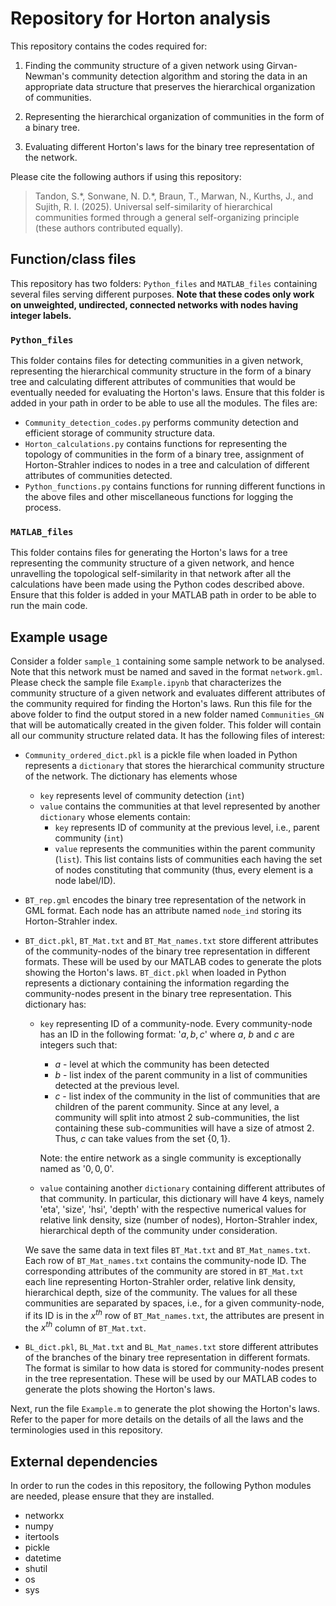 # Repository for Horton analysis

This repository contains the codes required for:
1. Finding the community structure of a given network using Girvan-Newman's community detection algorithm and storing the data in an appropriate data structure that preserves the hierarchical organization of communities.

1. Representing the hierarchical organization of communities in the form of a binary tree.

1. Evaluating different Horton's laws for the binary tree representation of the network.

Please cite the following authors if using this repository:

>Tandon, S.\*, Sonwane, N. D.\*, Braun, T., Marwan, N., Kurths, J., and Sujith, R. I. (2025). Universal self-similarity of hierarchical
communities formed through a general self-organizing principle (these authors contributed equally).

## Function/class files

This repository has two folders: `Python_files` and `MATLAB_files` containing several files serving different purposes. **Note that these codes only work on unweighted, undirected, connected networks with nodes having integer labels.**

### `Python_files`

This folder contains files for detecting communities in a given network, representing the hierarchical community structure in the form of a binary tree and calculating different attributes of communities that would be eventually needed for evaluating the Horton's laws. Ensure that this folder is added in your path in order to be able to use all the modules. The files are:

* `Community_detection_codes.py` performs community detection and efficient storage of community structure data. 
* `Horton_calculations.py` contains functions for representing the topology of communities in the form of a binary tree, assignment of Horton-Strahler indices to nodes in a tree and calculation of different attributes of communities detected.
* `Python_functions.py` contains functions for running different functions in the above files and other miscellaneous functions for logging the process.

### `MATLAB_files`

This folder contains files for generating the Horton's laws for a tree representing the community structure of a given network, and hence unravelling the topological self-similarity in that network after all the calculations have been made using the Python codes described above. Ensure that this folder is added in your MATLAB path in order to be able to run the main code.


## Example usage

Consider a folder `sample_1` containing some sample network to be analysed. Note that this network must be named and saved in the format `network.gml`. Please check the sample file `Example.ipynb` that characterizes the community structure of a given network and evaluates different attributes of the community required for finding the Horton's laws. Run this file for the above folder to find the output stored in a new folder named `Communities_GN` that will be automatically created in the given folder. This folder will contain all our community structure related data. It has the following files of interest:

* `Community_ordered_dict.pkl` is a pickle file when loaded in Python represents a `dictionary` that stores the hierarchical community structure of the network. The dictionary has elements whose
    * `key` represents level of community detection (`int`)
    * `value` contains the communities at that level represented by another `dictionary` whose elements contain:
        * `key` represents ID of community at the previous level, i.e., parent community (`int`)
        * `value` represents the communities within the parent community (`list`). This list contains lists of communities each having the set of nodes constituting that community (thus, every element is a node label/ID).
* `BT_rep.gml` encodes the binary tree representation of the network in GML format. Each node has an attribute named `node_ind` storing its Horton-Strahler index.
* `BT_dict.pkl`, `BT_Mat.txt` and `BT_Mat_names.txt` store different attributes of the community-nodes of the binary tree representation in different formats. These will be used by our MATLAB codes to generate the plots showing the Horton's laws. `BT_dict.pkl` when loaded in Python represents a dictionary containing the information regarding the community-nodes present in the binary tree representation. This dictionary has:
    * `key` representing ID of a community-node. Every community-node has an ID in the following format:
    '$a,b,c$' where $a$, $b$ and $c$ are integers such that:
        * $a$ - level at which the community has been detected
        * $b$ - list index of the parent community in a list of communities detected at the previous level.
        * $c$ - list index of the community in the list of communities that are children of the parent community. Since at any level, a community will split into atmost 2 sub-communities, the list containing these sub-communities will have a size of atmost 2. Thus, $c$ can take values from the set $\{0,1\}$.
    
        Note: the entire network as a single community is exceptionally named as '$0,0,0$'.
    * `value` containing another `dictionary` containing different attributes of that community. In particular, this dictionary will have 4 keys, namely 'eta', 'size', 'hsi', 'depth' with the respective numerical values for relative link density, size (number of nodes), Horton-Strahler index, hierarchical depth of the community under consideration.

    We save the same data in text files `BT_Mat.txt` and `BT_Mat_names.txt`. Each row of `BT_Mat_names.txt` contains the community-node ID. The corresponding attributes of the community are stored in `BT_Mat.txt` each line representing Horton-Strahler order, relative link density, hierarchical depth, size of the community. The values for all these communities are separated by spaces, i.e., for a given community-node, if its ID is in the $x^{th}$ row of `BT_Mat_names.txt`, the attributes are present in the $x^{th}$ column of `BT_Mat.txt`.
* `BL_dict.pkl`, `BL_Mat.txt` and `BL_Mat_names.txt` store different attributes of the branches of the binary tree representation in different formats. The format is similar to how data is stored for community-nodes present in the tree representation. These will be used by our MATLAB codes to generate the plots showing the Horton's laws.

Next, run the file `Example.m` to generate the plot showing the Horton's laws. Refer to the paper for more details on the details of all the laws and the terminologies used in this repository.

## External dependencies

In order to run the codes in this repository, the following Python modules are needed, please ensure that they are installed.
* networkx
* numpy
* itertools
* pickle
* datetime
* shutil
* os
* sys

